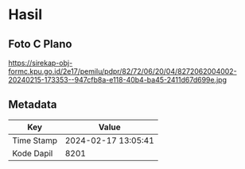 # Hasil

## Foto C Plano

https://sirekap-obj-formc.kpu.go.id/2e17/pemilu/pdpr/82/72/06/20/04/8272062004002-20240215-173353--947cfb8a-e118-40b4-ba45-2411d67d699e.jpg


## Metadata

| Key        | Value               |
| ---------- | ------------------- |
| Time Stamp | 2024-02-17 13:05:41 |
| Kode Dapil | 8201                |



